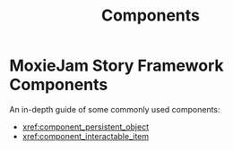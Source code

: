 ﻿---
uid: components
title: Components
---
# MoxieJam Story Framework Components

An in-depth guide of some commonly used components:

* <xref:component_persistent_object>
* <xref:component_interactable_item>
